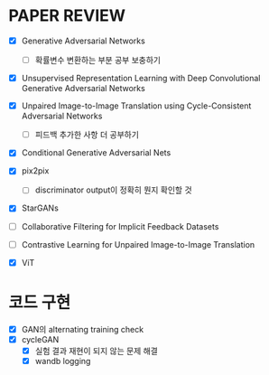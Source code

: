 # PAPER REVIEW

- [X] Generative Adversarial Networks
  - [ ] 확률변수 변환하는 부분 공부 보충하기
- [X] Unsupervised Representation Learning with Deep Convolutional Generative Adversarial Networks
- [X] Unpaired Image-to-Image Translation using Cycle-Consistent Adversarial Networks
  - [ ] 피드백 추가한 사항 더 공부하기
- [X] Conditional Generative Adversarial Nets
- [X] pix2pix
  - [ ] discriminator output이 정확히 뭔지 확인할 것
- [X] StarGANs
- [ ] Collaborative Filtering for Implicit Feedback Datasets
- [ ] Contrastive Learning for Unpaired Image-to-Image Translation
- [X] ViT


# 코드 구현

- [X] GAN의 alternating training check
- [X] cycleGAN
  - [X] 실험 결과 재현이 되지 않는 문제 해결
  - [X] wandb logging
